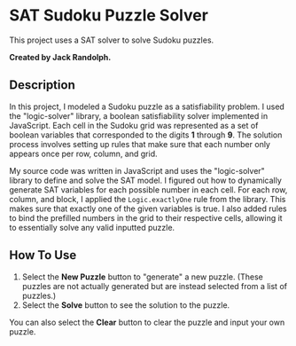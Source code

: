 # SAT Sudoku Puzzle Solver

This project uses a SAT solver to solve Sudoku puzzles.

**Created by Jack Randolph.**

## Description

In this project, I modeled a Sudoku puzzle as a satisfiability problem. I used the "logic-solver" library, a boolean satisfiability solver implemented in JavaScript. Each cell in the Sudoku grid was represented as a set of boolean variables that corresponded to the digits **1** through **9**. The solution process involves setting up rules that make sure that each number only appears once per row, column, and grid.

My source code was written in JavaScript and uses the "logic-solver" library to define and solve the SAT model. I figured out how to dynamically generate SAT variables for each possible number in each cell. For each row, column, and block, I applied the `Logic.exactlyOne` rule from the library. This makes sure that exactly one of the given variables is true. I also added rules to bind the prefilled numbers in the grid to their respective cells, allowing it to essentially solve any valid inputted puzzle.

## How To Use

1. Select the **New Puzzle** button to "generate" a new puzzle. (These puzzles are not actually generated but are instead selected from a list of puzzles.)
2. Select the **Solve** button to see the solution to the puzzle.

You can also select the **Clear** button to clear the puzzle and input your own puzzle.
